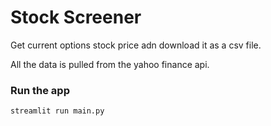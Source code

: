 # Stock Screener
Get current options stock price adn download it as a csv file. 

All the data is pulled from the yahoo finance api. 

### Run the app     

```python
streamlit run main.py 
```
 
